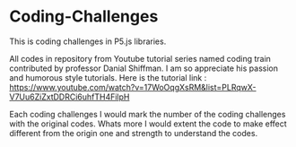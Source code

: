 # Coding-Challenges
This is coding challenges in P5.js libraries.

All codes in repository from Youtube tutorial series named coding train contributed by professor Danial Shiffman. I am so appreciate his passion and humorous style tutorials. Here is the tutorial link : https://www.youtube.com/watch?v=17WoOqgXsRM&list=PLRqwX-V7Uu6ZiZxtDDRCi6uhfTH4FilpH

Each coding challenges I would mark the number of the coding challenges with the original codes. Whats more I would extent the code to make effect different from the origin one and strength to understand the codes.
